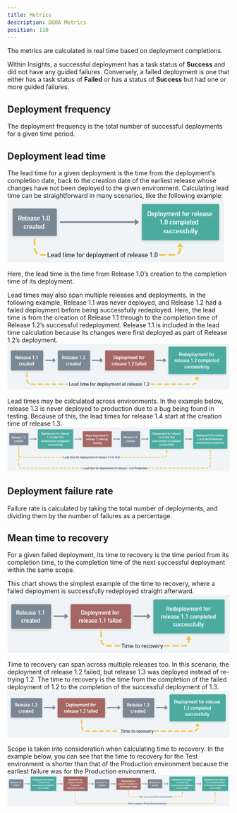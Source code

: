 ```yaml
---
title: Metrics
description: DORA Metrics
position: 110
---
```


The metrics are calculated in real time based on deployment completions.

Within Insights, a successful deployment has a task status of **Success** and did not have any guided failures.  Conversely, a failed deployment is one that either has a task status of **Failed** or has a status of **Success** but had one or more guided failures.

## Deployment frequency

The deployment frequency is the total number of successful deployments for a given time period.

## Deployment lead time

The lead time for a given deployment is the time from the deployment's completion date, back to the creation date of the earliest release whose changes have not been deployed to the given environment.
Calculating lead time can be straightforward in many scenarios, like the following example:
![Lead Time Example 0](images/lead-time-example-0.png) 

Here, the lead time is the time from Release 1.0’s creation to the completion time of its deployment.

Lead times may also span multiple releases and deployments.  In the following example, Release 1.1 was never deployed, and Release 1.2 had a failed deployment before being successfully redeployed. Here, the lead time is from the creation of Release 1.1 through to the completion time of Release 1.2’s successful redeployment.  Release 1.1 is included in the lead time calculation because its changes were first deployed as part of Release 1.2’s deployment.
![Lead Time Example 1](images/lead-time-example-1.png)

Lead times may be calculated across environments.  In the example below, release 1.3 is never deployed to production due to a bug being found in testing.  Because of this, the lead times for release 1.4 start at the creation time of release 1.3.
![Lead Time Example 2](images/lead-time-example-2.png)

## Deployment failure rate

Failure rate is calculated by taking the total number of deployments, and dividing them by the number of failures as a percentage.

## Mean time to recovery

For a given failed deployment, its time to recovery is the time period from its completion time, to the completion time of the next successful deployment within the same scope.

This chart shows the simplest example of the time to recovery, where a failed deployment is successfully redeployed straight afterward.
![Mean Time To Recovery Example 0](images/mean-time-to-recovery-example-0.png)

Time to recovery can span across multiple releases too.  In this scenario, the deployment of release 1.2 failed, but release 1.3 was deployed instead of re-trying 1.2.  The time to recovery is the time from the completion of the failed deployment of 1.2 to the completion of the successful deployment of 1.3.
![Mean Time To Recovery Example 1](images/mean-time-to-recovery-example-1.png)

Scope is taken into consideration when calculating time to recovery.  In the example below, you can see that the time to recovery for the Test environment is shorter than that of the Production environment because the earliest failure was for the Production environment.
![Mean Time To Recovery Example 2](images/mean-time-to-recovery-example-2.png)
